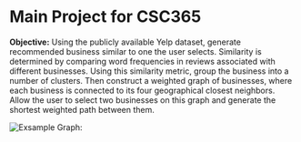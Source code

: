 # Main Project for CSC365
**Objective:** Using the publicly available Yelp dataset, generate recommended business similar to one the user selects. Similarity is determined by comparing word frequencies in reviews associated with different businesses. Using this similarity metric, group the business into a number of clusters. Then construct a weighted graph of businesses, where each business is connected to its four geographical closest neighbors. Allow the user to select two businesses on this graph and generate the shortest weighted path between them.  

![Exsample Graph:](https://github.com/AlekWhite/CSC365/blob/main/empg.png)
